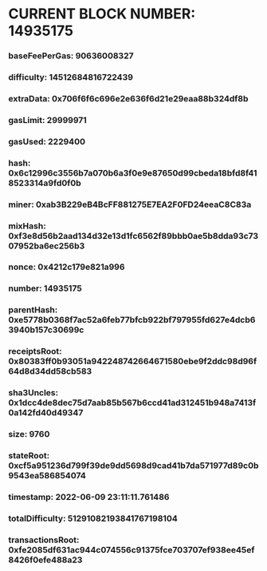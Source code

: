 # CURRENT BLOCK NUMBER: 14935175

### baseFeePerGas: 90636008327
### difficulty: 14512684816722439
### extraData: 0x706f6f6c696e2e636f6d21e29eaa88b324df8b
### gasLimit: 29999971
### gasUsed: 2229400
### hash: 0x6c12996c3556b7a070b6a3f0e9e87650d99cbeda18bfd8f418523314a9fd0f0b
### miner: 0xab3B229eB4BcFF881275E7EA2F0FD24eeaC8C83a
### mixHash: 0xf3e8d56b2aad134d32e13d1fc6562f89bbb0ae5b8dda93c7307952ba6ec256b3
### nonce: 0x4212c179e821a996
### number: 14935175
### parentHash: 0xe5778b0368f7ac52a6feb77bfcb922bf797955fd627e4dcb63940b157c30699c
### receiptsRoot: 0x80383ff0b93051a942248742664671580ebe9f2ddc98d96f64d8d34dd58cb583
### sha3Uncles: 0x1dcc4de8dec75d7aab85b567b6ccd41ad312451b948a7413f0a142fd40d49347
### size: 9760
### stateRoot: 0xcf5a951236d799f39de9dd5698d9cad41b7da571977d89c0b9543ea586854074
### timestamp: 2022-06-09 23:11:11.761486
### totalDifficulty: 51291082193841767198104
### transactionsRoot: 0xfe2085df631ac944c074556c91375fce703707ef938ee45ef8426f0efe488a23
